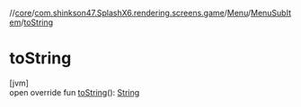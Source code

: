 //[core](../../../../index.md)/[com.shinkson47.SplashX6.rendering.screens.game](../../index.md)/[Menu](../index.md)/[MenuSubItem](index.md)/[toString](to-string.md)

# toString

[jvm]\
open override fun [toString](to-string.md)(): [String](https://kotlinlang.org/api/latest/jvm/stdlib/kotlin/-string/index.html)

